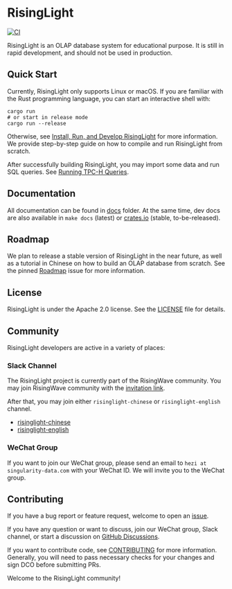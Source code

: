 # RisingLight

[![CI](https://github.com/risinglightdb/risinglight/workflows/CI/badge.svg?branch=main)](https://github.com/risinglightdb/risinglight/actions)

RisingLight is an OLAP database system for educational purpose. It is still in rapid development, and should not be used in production.

## Quick Start

Currently, RisingLight only supports Linux or macOS. If you are familiar with the Rust programming language, you can
start an interactive shell with:

```
cargo run
# or start in release mode
cargo run --release
```

Otherwise, see [Install, Run, and Develop RisingLight](docs/00-develop.md) for more information. We provide
step-by-step guide on how to compile and run RisingLight from scratch.

After successfully building RisingLight, you may import some data and run SQL queries. See [Running TPC-H Queries](docs/01-tpch.md).

## Documentation

All documentation can be found in [docs](docs/) folder. At the same time, dev docs are also available in `make docs`
(latest) or [crates.io](https://docs.rs/risinglight) (stable, to-be-released).

## Roadmap

We plan to release a stable version of RisingLight in the near future, as well as a tutorial in Chinese on how to build an OLAP database from scratch. See the pinned
[Roadmap](https://github.com/risinglightdb/risinglight/issues/317) issue for more information.

## License

RisingLight is under the Apache 2.0 license. See the [LICENSE](LICENSE) file for details.

## Community

RisingLight developers are active in a variety of places:

### Slack Channel

The RisingLight project is currently part of the RisingWave community. You may join RisingWave community with the [invitation link](https://join.slack.com/t/risingwave-community/shared_invite/zt-120rft0mr-d8uGk3d~NZiZAQWPnElOfw).

After that, you may join either `risinglight-chinese` or `risinglight-english` channel.

* [risinglight-chinese](https://risingwave-community.slack.com/archives/C02UZDEE4AC)
* [risinglight-english](https://risingwave-community.slack.com/archives/C030SJRDT4J)

### WeChat Group

If you want to join our WeChat group, please send an email to `hezi at singularity-data.com` with your WeChat ID. We will invite you to the WeChat group.

## Contributing

If you have a bug report or feature request, welcome to open an [issue](https://github.com/risinglightdb/risinglight/issues).

If you have any question or want to discuss, join our WeChat group, Slack channel, or start a discussion on
[GitHub Discussions](https://github.com/risinglightdb/risinglight/discussions).



If you want to contribute code, see [CONTRIBUTING](CONTRIBUTING.md) for more information. Generally, you will need to
pass necessary checks for your changes and sign DCO before submitting PRs.

Welcome to the RisingLight community!
